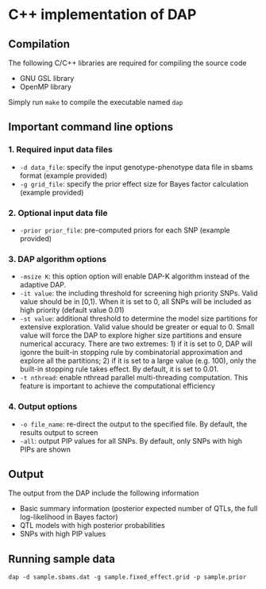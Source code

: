 # C++ implementation of DAP

## Compilation 

The following C/C++ libraries are required for compiling the source code

* GNU GSL library 
* OpenMP library  

Simply run ``make`` to compile the executable named ``dap``


## Important command line options

### 1. Required input data files

* ``-d data_file``: specify the input genotype-phenotype data file in sbams format (example provided)
* ``-g grid_file``: specify the prior effect size for Bayes factor calculation (example provided)


### 2. Optional input data file

* ``-prior prior_file``: pre-computed priors for each SNP (example provided)




### 3. DAP algorithm options

* ``-msize K``: this option option will enable DAP-K algorithm instead of the adaptive DAP.   
* ``-it value``: the including threshold for screening high priority SNPs. Valid value should be in [0,1). When it is set to 0, all SNPs will be included as high priority  (default value 0.01)
* ``-st value``: additional threshold to determine the model size partitions for extensive exploration. Valid value should be greater or equal to 0. Small value will force the DAP to explore higher size partitions and ensure numerical accuracy.  There are two extremes: 1) if it is set to 0, DAP will igonre the built-in stopping rule by combinatorial approximation and explore all the partitions; 2) if it is set to a large value (e.g. 100), only the built-in stopping rule takes effect. By default, it is set to 0.01.
* ``-t nthread``: enable nthread parallel multi-threading computation. This feature is important to achieve the computational efficiency
  

### 4. Output options

* ``-o file_name``: re-direct the output to the specified file. By default, the results output to screen
* ``-all``: output PIP values for all SNPs. By default, only SNPs with high PIPs are shown  


## Output

The output from the DAP include the following information

* Basic summary information (posterior expected number of QTLs, the full log-likelihood in Bayes factor)
* QTL models with high posterior probabilities
* SNPs with high PIP values


## Running sample data

``dap -d sample.sbams.dat -g sample.fixed_effect.grid -p sample.prior``

 